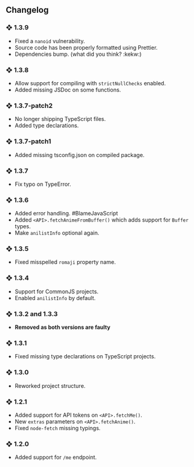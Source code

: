 ## Changelog

### ❖ 1.3.9

   * Fixed a `nanoid` vulnerability.
   * Source code has been properly formatted using Prettier.
   * Dependencies bump. (what did you think? :kekw:)

### ❖ 1.3.8

   * Allow support for compiling with `strictNullChecks` enabled.
   * Added missing JSDoc on some functions.

### ❖ 1.3.7-patch2

   * No longer shipping TypeScript files.
   * Added type declarations.

### ❖ 1.3.7-patch1

   * Added missing tsconfig.json on compiled package.

### ❖ 1.3.7

   * Fix typo on TypeError.

### ❖ 1.3.6

   * Added error handling. #BlameJavaScript
   * Added `<API>.fetchAnimeFromBuffer()` which adds support for `Buffer` types.
   * Make `anilistInfo` optional again.

### ❖ 1.3.5

   * Fixed misspelled `romaji` property name.

### ❖ 1.3.4

   * Support for CommonJS projects.
   * Enabled `anilistInfo` by default.

### ❖ 1.3.2 and 1.3.3

   * **Removed as both versions are faulty**

### ❖ 1.3.1

   * Fixed missing type declarations on TypeScript projects.

### ❖ 1.3.0

   * Reworked project structure.

### ❖ 1.2.1

   * Added support for API tokens on `<API>.fetchMe()`.
   * New `extras` parameters on `<API>.fetchAnime()`.
   * Fixed `node-fetch` missing typings.

### ❖ 1.2.0

   * Added support for `/me` endpoint.
